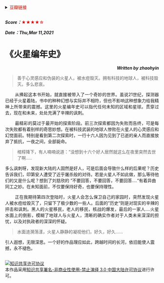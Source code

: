 <details>
    <summary><font color=blue**>豆瓣链接</font> </summary>

##
[<p align=right>豆瓣读书</p>](https://book.douban.com/subject/27077127/) 
<img src='png/024.png' width=900> 
---
</details>

##

***Score：***<font color=yellow**>★★★★☆</font>

***Date：Thu,Mar 11,2021***

# 《火星编年史》
***<p align=right>Written by zhaohyin</p>***

> 善于心灵感应和伪装的火星人，被水痘毁灭。拥有科技的地球人，被科技毁灭。多么悲哀。

<p align=justify>
&emsp;&emsp;
从捧起这本书开始，就直接被带入了一个奇妙的世界。虽说21世纪，探测器已经于火星着陆，书中的种种幻想与实际并不相符，但也不影响这种想象力给我精神上所带来的震撼。这里的火星编年史可以指代任何未知的区域和星球。贯穿过去，现在和未来，处处充满了辛辣的讽刺。

<p align=justify>
&emsp;&emsp;
最精彩的莫过于最开始的探索阶段。前三次探索都因为失败而告终，可是每次失败都有着别样的奇思妙想。在被科技武装的地球人惨败在火星人的心灵感应和幻觉面前。特别是看到第二次探索时，一行十六人因为见到了已逝的亲人而直接放弃了抵抗，一夜之间，全部毙命。

> 棺椁降下，有人喃喃说道：“没想到十六个好人居然就这么在夜里突然去世了啊.....

多么讽刺呀，发现新大陆的人固然是好人，可是后面会导致什么样的后果呢？历史告诉我们，印第安人遭受了近乎屠杀般的对待。若是火星人不如此做，那么等待他们的又是什么呢？想到了刘慈欣的 ”不要回答，不要回答，不要回答....“有着异曲同工之妙。在未知面前，不仅要保持好奇，也要保持理性。


<p align=justify>
&emsp;&emsp;
正在我期待第四次登陆时，火星人会怎么保卫自己的家园时，突然发现火星人被水痘给毁灭了，只留下了极少数的一些人。后面的”历史“则是对现实的辛辣的抨击和讽刺。黑人的火星移民，老人的移民，核战的爆发，最后的一家人....火星水面上的倒影，模糊了地球人与火星人，清晰的确实作者对于人类未来深深的担忧，以及对执政者的深深的怀疑。

>水面涟漪荡漾，火星人静静的凝视他们，好久，好久......

引人遐想，无限深思。一个好的作品理应如此，跨越时间的长河，依旧能使人震撼，永不褪色。

##
<a rel="license" href="http://creativecommons.org/licenses/by-nc-nd/3.0/cn/"><img alt="知识共享许可协议" style="border-width:0" src="https://i.creativecommons.org/l/by-nc-nd/3.0/cn/88x31.png" /></a><br />本作品采用<a rel="license" href="http://creativecommons.org/licenses/by-nc-nd/3.0/cn/">知识共享署名-非商业性使用-禁止演绎 3.0 中国大陆许可协议</a>进行许可。
